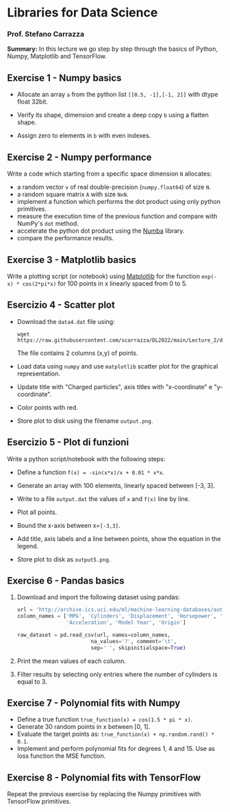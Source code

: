 # Libraries for Data Science

### Prof. Stefano Carrazza

**Summary:** In this lecture we go step by step through the basics of Python,
Numpy, Matplotlib and TensorFlow.

## Exercise 1 - Numpy basics

- Allocate an array `a` from the python list `[[0.5, -1],[-1, 2]]` with dtype float 32bit.

- Verify its shape, dimension and create a deep copy `b` using a flatten shape.

- Assign zero to elements in `b` with even indexes.

## Exercise 2 - Numpy performance

Write a code which starting from a specific space dimension `N` allocates:
- a random vector `v` of real double-precision (`numpy.float64`) of size `N`.
- a random square matrix `A` with size `NxN`.
- implement a function which performs the dot product using only python primitives.
- measure the execution time of the previous function and compare with NumPy's `dot` method.
- accelerate the python dot product using the [Numba](https://numba.pydata.org/) library.
- compare the performance results.

## Exercise 3 - Matplotlib basics

Write a plotting script (or notebook) using
[Matplotlib](https://matplotlib.org/) for the function `exp(-x) * cos(2*pi*x)`
for 100 points in x linearly spaced from 0 to 5.

## Esercizio 4 - Scatter plot

- Download the `data4.dat` file using:
    ```
    wget https://raw.githubusercontent.com/scarrazza/DL2022/main/Lecture_2/data4.dat
    ```
  The file contains 2 columns (x,y) of points.

- Load data using `numpy` and use `matplotlib` scatter plot for the graphical representation.

- Update title with "Charged particles", axis titles with "x-coordinate" e "y-coordinate".

- Color points with red.

- Store plot to disk using the filename `output.png`.

## Esercizio 5 - Plot di funzioni

Write a python script/notebook with the following steps:

- Define a function `f(x) = -sin(x*x)/x + 0.01 * x*x`.

- Generate an array with 100 elements, linearly spaced between [-3, 3].

- Write to a file `output.dat` the values of `x` and `f(x)` line by line.

- Plot all points.

- Bound the x-axis between x=`[-3,3]`.

- Add title, axis labels and a line between points, show the equation in the legend.

- Store plot to disk as `output5.png`.

## Exercise 6 - Pandas basics

1. Download and import the following dataset using pandas:
    ```python
    url = 'http://archive.ics.uci.edu/ml/machine-learning-databases/auto-mpg/auto-mpg.data'
    column_names = ['MPG', 'Cylinders', 'Displacement', 'Horsepower', 'Weight',
                    'Acceleration', 'Model Year', 'Origin']

    raw_dataset = pd.read_csv(url, names=column_names,
                            na_values='?', comment='\t',
                            sep=' ', skipinitialspace=True)
    ```

2. Print the mean values of each column.

3. Filter results by selecting only entries where the number of cylinders is
  equal to 3.

## Exercise 7 - Polynomial fits with Numpy

- Define a true function `true_function(x) = cos(1.5 * pi * x)`.
- Generate 30 random points in x between [0, 1].
- Evaluate the target points as: `true_function(x) + np.random.rand() * 0.1`.
- Implement and perform polynomial fits for degrees 1, 4 and 15. Use as loss
  function the MSE function.

## Exercise 8 - Polynomial fits with TensorFlow

Repeat the previous exercise by replacing the Numpy primitives with TensorFlow primitives.
